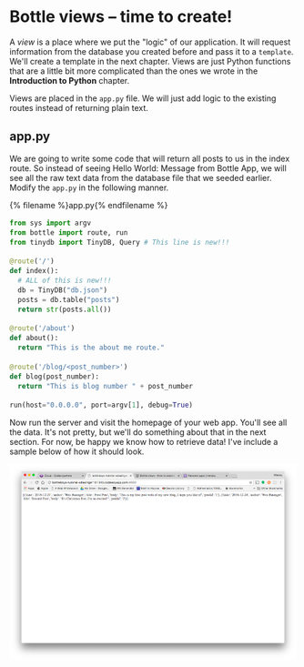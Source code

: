 # Bottle views – time to create!

A *view* is a place where we put the "logic" of our application. It will request information from the database you created before and pass it to a `template`. We'll create a template in the next chapter. Views are just Python functions that are a little bit more complicated than the ones we wrote in the __Introduction to Python__ chapter.

Views are placed in the `app.py` file.  We will just add logic to the existing routes instead of returning plain text.

## app.py

We are going to write some code that will return all posts to us in the index route.  So instead of seeing Hello World: Message from Bottle App, we will see all the raw text data from the database file that we seeded earlier.  Modify the `app.py` in the following manner.

{% filename %}app.py{% endfilename %}
```python
from sys import argv
from bottle import route, run
from tinydb import TinyDB, Query # This line is new!!!

@route('/')
def index():
  # ALL of this is new!!!
  db = TinyDB("db.json")
  posts = db.table("posts")
  return str(posts.all())

@route('/about')
def about():
  return "This is the about me route."

@route('/blog/<post_number>')
def blog(post_number):
  return "This is blog number " + post_number

run(host="0.0.0.0", port=argv[1], debug=True)
```

Now run the server and visit the homepage of your web app.  You'll see all the data.  It's not pretty, but we'll do something about that in the next section.  For now, be happy we know how to retrieve data!  I've include a sample below of how it should look.

![Index route](images/raw.png)
